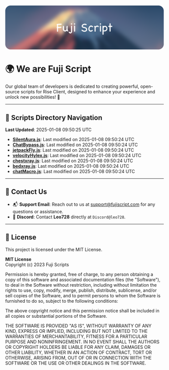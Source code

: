 ![Banner](.github/b.webp)

# 🌍 **We are Fuji Script**

Our global team of developers is dedicated to creating powerful, open-source scripts for Rise Client, designed to enhance your experience and unlock new possibilities! 🌟

---
<!-- SCRIPTS_NAVIGATION_START -->
## 📂 **Scripts Directory Navigation**

**Last Updated**: 2025-01-08 09:50:25 UTC

- **[SilentAura.js](scripts/SilentAura.js)**: Last modified on 2025-01-08 09:50:24 UTC
- **[ChatBypass.js](scripts/ChatBypass.js)**: Last modified on 2025-01-08 09:50:24 UTC
- **[jetpackFly.js](scripts/jetpackFly.js)**: Last modified on 2025-01-08 09:50:24 UTC
- **[velocityHylex.js](scripts/velocityHylex.js)**: Last modified on 2025-01-08 09:50:24 UTC
- **[chestxray.js](scripts/chestxray.js)**: Last modified on 2025-01-08 09:50:24 UTC
- **[bedxray.js](scripts/bedxray.js)**: Last modified on 2025-01-08 09:50:24 UTC
- **[chatMacro.js](scripts/chatMacro.js)**: Last modified on 2025-01-08 09:50:24 UTC

<!-- SCRIPTS_NAVIGATION_END -->

---

## 💬 **Contact Us**  
- 📬 **Support Email**: Reach out to us at [support@fujiscript.com](mailto:support@fujiscript.com) for any questions or assistance.  
- 💬 **Discord**: Contact **Leo728** directly at `Discord@leo728`.

---

## 📜 **License**

This project is licensed under the MIT License.  

**MIT License**  
Copyright (c) 2023 Fuji Scripts  

Permission is hereby granted, free of charge, to any person obtaining a copy of this software and associated documentation files (the "Software"), to deal in the Software without restriction, including without limitation the rights to use, copy, modify, merge, publish, distribute, sublicense, and/or sell copies of the Software, and to permit persons to whom the Software is furnished to do so, subject to the following conditions:  

The above copyright notice and this permission notice shall be included in all copies or substantial portions of the Software.  

THE SOFTWARE IS PROVIDED "AS IS", WITHOUT WARRANTY OF ANY KIND, EXPRESS OR IMPLIED, INCLUDING BUT NOT LIMITED TO THE WARRANTIES OF MERCHANTABILITY, FITNESS FOR A PARTICULAR PURPOSE AND NONINFRINGEMENT. IN NO EVENT SHALL THE AUTHORS OR COPYRIGHT HOLDERS BE LIABLE FOR ANY CLAIM, DAMAGES OR OTHER LIABILITY, WHETHER IN AN ACTION OF CONTRACT, TORT OR OTHERWISE, ARISING FROM, OUT OF OR IN CONNECTION WITH THE SOFTWARE OR THE USE OR OTHER DEALINGS IN THE SOFTWARE.  
